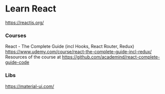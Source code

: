 # Learn React

https://reactjs.org/

### Courses

 React - The Complete Guide (incl Hooks, React Router, Redux) 
<br>
https://www.udemy.com/course/react-the-complete-guide-incl-redux/
<br>
Resources of the course at
https://github.com/academind/react-complete-guide-code


### Libs

https://material-ui.com/
